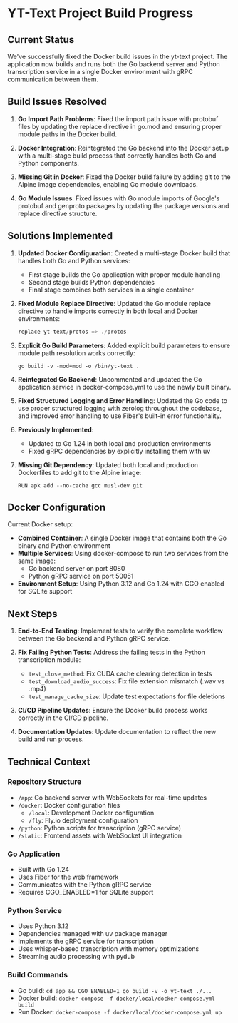 # YT-Text Project Build Progress

## Current Status

We've successfully fixed the Docker build issues in the yt-text project. The application now builds and runs both the Go backend server and Python transcription service in a single Docker environment with gRPC communication between them.

## Build Issues Resolved

1. **Go Import Path Problems**: Fixed the import path issue with protobuf files by updating the replace directive in go.mod and ensuring proper module paths in the Docker build.

2. **Docker Integration**: Reintegrated the Go backend into the Docker setup with a multi-stage build process that correctly handles both Go and Python components.

3. **Missing Git in Docker**: Fixed the Docker build failure by adding git to the Alpine image dependencies, enabling Go module downloads.

4. **Go Module Issues**: Fixed issues with Go module imports of Google's protobuf and genproto packages by updating the package versions and replace directive structure.

## Solutions Implemented

1. **Updated Docker Configuration**: Created a multi-stage Docker build that handles both Go and Python services:
   - First stage builds the Go application with proper module handling
   - Second stage builds Python dependencies
   - Final stage combines both services in a single container

2. **Fixed Module Replace Directive**: Updated the Go module replace directive to handle imports correctly in both local and Docker environments:
   ```go
   replace yt-text/protos => ./protos
   ```

3. **Explicit Go Build Parameters**: Added explicit build parameters to ensure module path resolution works correctly:
   ```
   go build -v -mod=mod -o /bin/yt-text .
   ```

4. **Reintegrated Go Backend**: Uncommented and updated the Go application service in docker-compose.yml to use the newly built binary.

5. **Fixed Structured Logging and Error Handling**: Updated the Go code to use proper structured logging with zerolog throughout the codebase, and improved error handling to use Fiber's built-in error functionality.

6. **Previously Implemented**:
   - Updated to Go 1.24 in both local and production environments
   - Fixed gRPC dependencies by explicitly installing them with uv
   
7. **Missing Git Dependency**: Updated both local and production Dockerfiles to add git to the Alpine image:
   ```
   RUN apk add --no-cache gcc musl-dev git
   ```

## Docker Configuration

Current Docker setup:
- **Combined Container**: A single Docker image that contains both the Go binary and Python environment
- **Multiple Services**: Using docker-compose to run two services from the same image:
  - Go backend server on port 8080
  - Python gRPC service on port 50051
- **Environment Setup**: Using Python 3.12 and Go 1.24 with CGO enabled for SQLite support

## Next Steps

1. **End-to-End Testing**: Implement tests to verify the complete workflow between the Go backend and Python gRPC service.

2. **Fix Failing Python Tests**: Address the failing tests in the Python transcription module:
   - `test_close_method`: Fix CUDA cache clearing detection in tests
   - `test_download_audio_success`: Fix file extension mismatch (.wav vs .mp4)
   - `test_manage_cache_size`: Update test expectations for file deletions

3. **CI/CD Pipeline Updates**: Ensure the Docker build process works correctly in the CI/CD pipeline.

4. **Documentation Updates**: Update documentation to reflect the new build and run process.

## Technical Context

### Repository Structure
- `/app`: Go backend server with WebSockets for real-time updates
- `/docker`: Docker configuration files
  - `/local`: Development Docker configuration
  - `/fly`: Fly.io deployment configuration
- `/python`: Python scripts for transcription (gRPC service)
- `/static`: Frontend assets with WebSocket UI integration

### Go Application
- Built with Go 1.24
- Uses Fiber for the web framework
- Communicates with the Python gRPC service
- Requires CGO_ENABLED=1 for SQLite support

### Python Service
- Uses Python 3.12 
- Dependencies managed with uv package manager
- Implements the gRPC service for transcription
- Uses whisper-based transcription with memory optimizations
- Streaming audio processing with pydub

### Build Commands
- Go build: `cd app && CGO_ENABLED=1 go build -v -o yt-text ./...`
- Docker build: `docker-compose -f docker/local/docker-compose.yml build`
- Run Docker: `docker-compose -f docker/local/docker-compose.yml up`